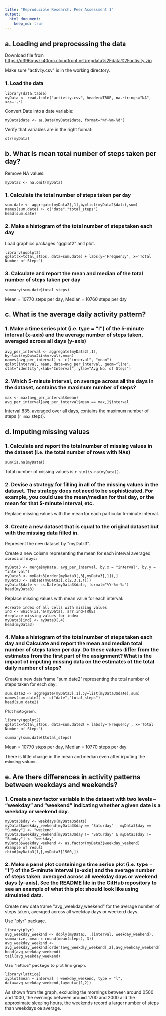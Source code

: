 ```yaml
---
title: "Reproducible Research: Peer Assessment 1"
output: 
  html_document:
    keep_md: true
---
```


## a. Loading and preprocessing the data

Download file from https://d396qusza40orc.cloudfront.net/repdata%2Fdata%2Factivity.zip

Make sure "activity.csv" is in the working directory.

### 1. Load the data

```{r}
library(data.table)
myData <- read.table("activity.csv", header=TRUE, na.strings="NA", sep=',')
```

Convert Date into a date variable:
```{r}
myData$date <- as.Date(myData$date, format="%Y-%m-%d")
```

Verify that variables are in the right format:
```{r}
str(myData)
```

## b. What is mean total number of steps taken per day?

Remove NA values:
```{r}
myData2 <- na.omit(myData)
```

### 1. Calculate the total number of steps taken per day
```{r}
sum.date <- aggregate(myData2[,1],by=list(myData2$date),sum)
names(sum.date) <- c("date","total_steps")
head(sum.date)
```

### 2. Make a histogram of the total number of steps taken each day
Load graphics packages "ggplot2" and plot.
```{r}
library(ggplot2)
qplot(x=total_steps, data=sum.date) + labs(y='Frequency', x='Total Number of Steps')
```

### 3. Calculate and report the mean and median of the total number of steps taken per day

```{r}
summary(sum.date$total_steps)
```

Mean = 10770 steps per day, Median = 10760 steps per day

## c. What is the average daily activity pattern?

### 1. Make a time series plot (i.e. type = "l") of the 5-minute interval (x-axis) and the average number of steps taken, averaged across all days (y-axis)

```{r}
avg_per_interval <- aggregate(myData2[,1], by=list(myData2$interval),mean)
names(avg_per_interval) <- c("interval", "mean")
qplot(interval, mean, data=avg_per_interval, geom="line", stat="identity",xlab="Interval", ylab="Avg No. of Steps")
```

### 2. Which 5-minute interval, on average across all the days in the dataset, contains the maximum number of steps?

```{r}
max <- max(avg_per_interval$mean)
avg_per_interval[avg_per_interval$mean == max,]$interval
```

Interval 835, averaged over all days, contains the maximum number of steps (`r max` steps).

## d. Imputing missing values

### 1. Calculate and report the total number of missing values in the dataset (i.e. the total number of rows with NAs)

```{r}
sum(is.na(myData))
```

Total number of missing values is `r sum(is.na(myData))`.

### 2. Devise a strategy for filling in all of the missing values in the dataset. The strategy does not need to be sophisticated. For example, you could use the mean/median for that day, or the mean for that 5-minute interval, etc.

Replace missing values with the mean for each particular 5-minute interval.

### 3. Create a new dataset that is equal to the original dataset but with the missing data filled in.

Represent the new dataset by "myData3".

Create a new column representing the mean for each interval averaged across all days:
```{r}
myData3 <- merge(myData, avg_per_interval, by.x = "interval", by.y = "interval")
myData3 <- myData3[order(myData3[,3],myData3[,1]),]
myData3 <- subset(myData3[,c(2,3,1,4)])
myData3$date <- as.Date(myData3$date, format="%Y-%m-%d")
head(myData3)
```

Replace missing values with mean value for each interval:
```{r}
#create index of all cells with missing values
ind <- which(is.na(myData), arr.ind=TRUE)
#replace missing values for index
myData3[ind] <- myData3[,4]
head(myData3)
```

### 4. Make a histogram of the total number of steps taken each day and Calculate and report the mean and median total number of steps taken per day. Do these values differ from the estimates from the first part of the assignment? What is the impact of imputing missing data on the estimates of the total daily number of steps?

Create a new data frame "sum.date2" representing the total number of steps taken for each day:
```{r}
sum.date2 <- aggregate(myData3[,1],by=list(myData3$date),sum)
names(sum.date2) <- c("date","total_steps")
head(sum.date2)
```

Plot histogram:
```{r}
library(ggplot2)
qplot(x=total_steps, data=sum.date2) + labs(y='Frequency', x='Total Number of Steps')
```

```{r}
summary(sum.date2$total_steps)
```

Mean = 10770 steps per day, Median = 10770 steps per day

There is little change in the mean and median even after inputing the missing values.

## e. Are there differences in activity patterns between weekdays and weekends?

### 1. Create a new factor variable in the dataset with two levels – “weekday” and “weekend” indicating whether a given date is a weekday or weekend day.

```{r}
myData3$day <- weekdays(myData3$date)
myData3$weekday_weekend[myData3$day == "Saturday" | myData3$day == "Sunday"] <- "weekend" 
myData3$weekday_weekend[myData3$day != "Saturday" & myData3$day != "Sunday"] <- "weekday" 
myData3$weekday_weekend <- as.factor(myData3$weekday_weekend)
#Sample of result
rbind(myData3[1,],myData3[1500,])
```

### 2. Make a panel plot containing a time series plot (i.e. type = "l") of the 5-minute interval (x-axis) and the average number of steps taken, averaged across all weekday days or weekend days (y-axis). See the README file in the GitHub repository to see an example of what this plot should look like using simulated data.

Create new data frame "avg_weekday_weekend" for the average number of steps taken, averaged across all weekday days or weekend days.

Use "plyr" package.
```{r}
library(plyr)
avg_weekday_weekend <- ddply(myData3, .(interval, weekday_weekend), summarize, mean = round(mean(steps), 3))
avg_weekday_weekend <- avg_weekday_weekend[order(avg_weekday_weekend[,2],avg_weekday_weekend[,1]),]
head(avg_weekday_weekend)
tail(avg_weekday_weekend)
```

Use "lattice" package to plot line graph.
```{r}
library(lattice)
xyplot(mean ~ interval | weekday_weekend, type = "l", data=avg_weekday_weekend,layout=c(1,2))
```

As shown from the graph, excluding the mornings between around 0500 and 1000, the evenings between around 1700 and 2000 and the approximate sleeping hours, the weekends record a larger number of steps than weekdays on average.